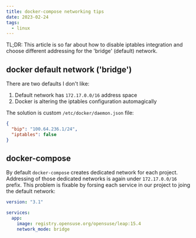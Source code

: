 ```yaml
---
title: docker-compose networking tips
date: 2023-02-24
tags:
  - linux
---
```


TL;DR: This article is so far about how to disable iptables integration and choose different addressing for the 'bridge' (default) network.

<!--more-->

## docker default network ('bridge')

There are two defaults I don't like:
1) Default network has `172.17.0.0/16` address space
2) Docker is altering the iptables configuration automagically

The solution is custom `/etc/docker/daemon.json` file:
```json
{
  "bip": "100.64.236.1/24",
  "iptables": false
}
```

## docker-compose

By default `docker-compose` creates dedicated network for each project.
Addressing of those dedicated networks is again under `172.17.0.0/16` prefix.
This problem is fixable by forsing each service in our project to joing the
default network:

```yaml
version: "3.1"

services:
  app:
    image: registry.opensuse.org/opensuse/leap:15.4
    network_mode: bridge
```
